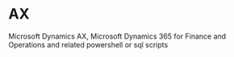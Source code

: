 # AX
Microsoft Dynamics AX, Microsoft Dynamics 365 for Finance and Operations and related powershell or sql scripts
